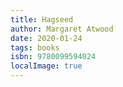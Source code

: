 ```yaml
---
title: Hagseed
author: Margaret Atwood
date: 2020-01-24
tags: books
isbn: 9780099594024
localImage: true
---
```

